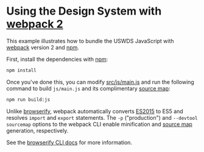 # Using the Design System with [webpack 2][webpack]

This example illustrates how to bundle the USWDS JavaScript with
[webpack] version 2 and [npm].

First, install the dependencies with [npm]:

```sh
npm install
```

Once you've done this, you can modify [src/js/main.js](src/js/main.js) and run
the following command to build `js/main.js` and its complimentary [source map]:

```sh
npm run build:js
```

Unlike [browserify](../browserify), webpack automatically converts [ES2015] to
ES5 and resolves `import` and `export` statements. The `-p` ("production") and
`--devtool sourcemap` options to the webpack CLI enable minification and
[source map] generation, respectively.

See the [browserify CLI docs](https://github.com/substack/node-browserify#usage)
for more information.

[webpack]: https://webpack.js.org/
[es2015]: https://babeljs.io/learn-es2015/
[npm]: https://docs.npmjs.com/getting-started/what-is-npm
[source map]: https://www.html5rocks.com/en/tutorials/developertools/sourcemaps/
